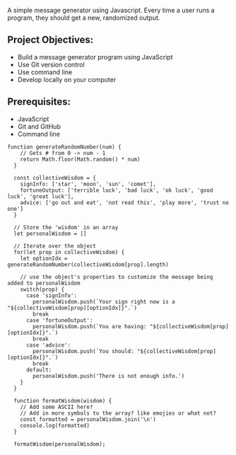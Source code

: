 A simple message generator using Javascript. Every time a user runs a program, they should get a new, randomized output. 

## Project Objectives:
- Build a message generator program using JavaScript
- Use Git version control
- Use command line
- Develop locally on your computer

## Prerequisites:
- JavaScript
- Git and GitHub
- Command line

```
function generateRandomNumber(num) {
    // Gets # from 0 -> num - 1
    return Math.floor(Math.random() * num)
  }
  
  const collectiveWisdom = {
    signInfo: ['star', 'moon', 'sun', 'comet'],
    fortuneOutput: ['terrible luck', 'bad luck', 'ok luck', 'good luck', 'great luck'],
    advice: ['go out and eat', 'not read this', 'play more', 'trust no one']
  }
  
  // Store the 'wisdom' in an array
  let personalWisdom = []
  
  // Iterate over the object
  for(let prop in collectiveWisdom) {
    let optionIdx = generateRandomNumber(collectiveWisdom[prop].length)
  
    // use the object's properties to customize the message being added to personalWisdom  
    switch(prop) {
      case 'signInfo':
        personalWisdom.push(`Your sign right now is a "${collectiveWisdom[prop][optionIdx]}".`)
        break
      case 'fortuneOutput':
        personalWisdom.push(`You are having: "${collectiveWisdom[prop][optionIdx]}".`)
        break
      case 'advice':
        personalWisdom.push(`You should: "${collectiveWisdom[prop][optionIdx]}".`)
        break
      default:
        personalWisdom.push('There is not enough info.')
    }
  }
  
  function formatWisdom(wisdom) {
    // Add some ASCII here?
    // Add in more symbols to the array? like emojies or what not?
    const formatted = personalWisdom.join('\n')
    console.log(formatted)
  }
  
  formatWisdom(personalWisdom);
  ```
